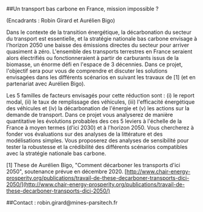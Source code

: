 ##Un transport bas carbone en France, mission impossible ?

(Encadrants : Robin Girard et Aurélien Bigo)

Dans le contexte de la transition énergétique, la décarbonation du
secteur du transport est essentielle, et la stratégie nationale bas
carbone envisage à l'horizon 2050 une baisse des émissions directes du
secteur pour arriver quasiment à zéro. L'ensemble des transports
terrestres en France seraient alors électrifiés ou fonctionneraient à
partir de carburants issus de la biomasse, un énorme défi en l'espace de
3 décennies. Dans ce projet, l'objectif sera pour vous de comprendre et
discuter les solutions envisagées dans les différents scénarios en
suivant les travaux de \[1\] (et en partenariat avec Aurélien Bigo).

Les 5 familles de facteurs envisagés pour cette réduction sont : (i) le
report modal, (ii) le taux de remplissage des véhicules, (iii)
l'efficacité énergétique des véhicules et (iv) la décarbonation de
l'énergie et (v) les actions sur la demande de transport. Dans ce projet
vous analyserez de manière quantitative les évolutions probables des ces
5 leviers à l'échelle de la France à moyen termes (d'ici 2030) et à
l'horizon 2050. Vous chercherez à fonder vos évaluations sur des
analyses de la littérature et des modélisations simples. Vous proposerez
des analyses de sensibilité pour tester la robustesse et la crédibilité
des différents scénarios compatibles avec la stratégie nationale bas
carbone.

\[1\] These de Aurélien Bigo, "Comment décarboner les transports d'ici
2050", soutenance prévue en décembre 2020.
[http://www.chair-energy-prosperity.org/publications/travail-de-these-decarboner-transports-dici-2050/](http://www.chair-energy-prosperity.org/publications/travail-de-these-decarboner-transports-dici-2050/)

##Contact : robin.girard\@mines-parsitech.fr
